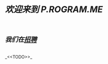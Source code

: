 _欢迎来到 P.ROGRAM.ME_
======================

<br>

## _我们在[招聘](/recruitment/)_


<br>
_&lt;&lt;TODO&gt;&gt;_

